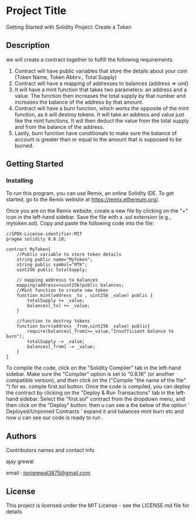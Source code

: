 # Project Title

Getting Started with Solidity
Project: Create a Token

## Description

 we will create a contract together to fulfill the following requirements:

1) Contract will have public variables that store the details about your coin (Token Name, Token Abbrv., Total Supply)
2) Contract will have a mapping of addresses to balances (address => uint)
3) It will have a mint function that takes two parameters: an address and a value. The function then increases the total supply by that number and increases the balance of the address by that amount.
4) Contract will have a burn function, which works the opposite of the mint function, as it will destroy tokens. It will take an address and value just like the mint functions. It will then deduct the value from the total supply and from the balance of the address.
5) Lastly, burn function  have conditionals to make sure the balance of account is greater than or equal to the amount that is supposed to be burned.

## Getting Started
### Installing

To run this program, you can use Remix, an online Solidity IDE. To get started, go to the Remix website at https://remix.ethereum.org/.

Once you are on the Remix website, create a new file by clicking on the "+" icon in the left-hand sidebar. Save the file with a .sol extension (e.g., mytoken.sol). Copy and paste the following code into the file:

```
//SPDX-License-identifier:MIT
pragma solidity 0.8.18;

contract MyToken{
    //Public variable to store token details
    string public name="MyToken";
    string public symbol="MTK";
    uint256 public totalSupply;

    // mapping addresss to balances
    mapping(address=>uint256)public balances;
    //Mint function to create new token 
    function mint(address _to , uint256 _value) public {
        totalSupply += _value;
        balances[_to] += _value;
    }

    //function to destroy tokens
    function burn(address _from,uint256 _value) public{
        require(balances[_from]>=_value,"Insufficient balance to burn");
        totalSupply -= _value;
        balances[_from] -= _value;
    }
}

```

To compile the code, click on the "Solidity Compiler" tab in the left-hand sidebar. Make sure the "Compiler" option is set to "0.8.18" (or another compatible version), and then click on the ("Compile "the name of the file" ") for ex. comple first.sol button.
Once the code is compiled, you can deploy the contract by clicking on the "Deploy & Run Transactions" tab in the left-hand sidebar. Select the "first.sol" contract from the dropdown menu, and then click on the "Deploy" button.
then u can see a the below of the option ' Deployed/Unpinned Contracts ' expand it and balances mint burn etc and now u can see our code is ready to run .


## Authors

Contributors names and contact info

ajay grewal

email : jonigrewal3875@gmail.com

## License
This project is licensed under the MIT License - see the LICENSE.md file for details
